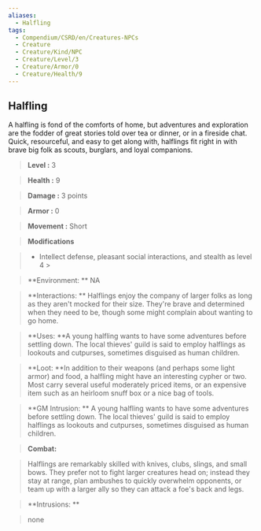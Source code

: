 ```yaml
---
aliases:
  - Halfling
tags:
  - Compendium/CSRD/en/Creatures-NPCs
  - Creature
  - Creature/Kind/NPC
  - Creature/Level/3
  - Creature/Armor/0
  - Creature/Health/9
---
```

    
      
## Halfling      
A halfling is fond of the comforts of home, but adventures and exploration are the fodder of great stories told over tea or dinner, or in a fireside chat. Quick, resourceful, and easy to get along with, halflings fit right in with brave big folk as scouts, burglars, and loyal companions.      
    
      
> **Level :** 3      
> **Health :** 9      
> **Damage :** 3 points      
> **Armor :** 0      
> **Movement :** Short      
> **Modifications**      
>- Intellect defense, pleasant social interactions, and stealth as level 4 >    
>      
> **Environment: ** NA      
> **Interactions: ** Halflings enjoy the company of larger folks as long as they aren't mocked for their size. They're brave and determined when they need to be, though some might complain about wanting to go home.      
> **Uses: **A young halfling wants to have some adventures before settling down. The local thieves' guild is said to employ halflings as lookouts and cutpurses, sometimes disguised as human children.      
> **Loot: **In addition to their weapons (and perhaps some light armor) and food, a halfling might have an interesting cypher or two. Most carry several useful moderately priced items, or an expensive item such as an heirloom snuff box or a nice bag of tools.      
> **GM Intrusion: ** A young halfling wants to have some adventures before settling down. The local thieves' guild is said to employ halflings as lookouts and cutpurses, sometimes disguised as human children.      
    
> **Combat:**     
> Halflings are remarkably skilled with knives, clubs, slings, and small bows. They prefer not to fight larger creatures head on; instead they stay at range, plan ambushes to quickly overwhelm opponents, or team up with a larger ally so they can attack a foe's back and legs.      
      
    
> **Intrusions: **     
> none      

